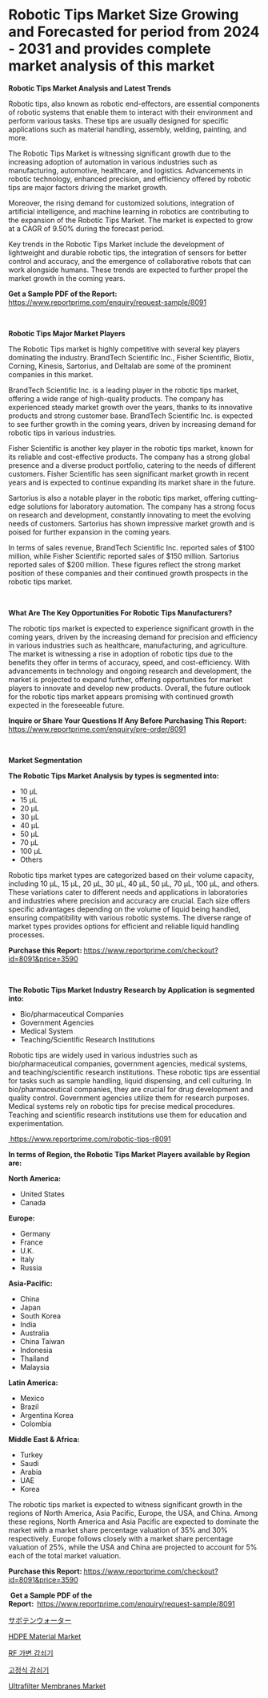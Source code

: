 <p><h1>Robotic Tips Market Size Growing and Forecasted for period from 2024 - 2031 and provides complete market analysis of this market</h1></p><p><strong>Robotic Tips Market Analysis and Latest Trends</strong></p>
<p><p>Robotic tips, also known as robotic end-effectors, are essential components of robotic systems that enable them to interact with their environment and perform various tasks. These tips are usually designed for specific applications such as material handling, assembly, welding, painting, and more.</p><p>The Robotic Tips Market is witnessing significant growth due to the increasing adoption of automation in various industries such as manufacturing, automotive, healthcare, and logistics. Advancements in robotic technology, enhanced precision, and efficiency offered by robotic tips are major factors driving the market growth.</p><p>Moreover, the rising demand for customized solutions, integration of artificial intelligence, and machine learning in robotics are contributing to the expansion of the Robotic Tips Market. The market is expected to grow at a CAGR of 9.50% during the forecast period.</p><p>Key trends in the Robotic Tips Market include the development of lightweight and durable robotic tips, the integration of sensors for better control and accuracy, and the emergence of collaborative robots that can work alongside humans. These trends are expected to further propel the market growth in the coming years.</p></p>
<p><strong>Get a Sample PDF of the Report:&nbsp;</strong> <a href="https://www.reportprime.com/enquiry/request-sample/8091">https://www.reportprime.com/enquiry/request-sample/8091</a></p>
<p>&nbsp;</p>
<p><strong>Robotic Tips Major Market Players</strong></p>
<p><p>The Robotic Tips market is highly competitive with several key players dominating the industry. BrandTech Scientific Inc., Fisher Scientific, Biotix, Corning, Kinesis, Sartorius, and Deltalab are some of the prominent companies in this market.</p><p>BrandTech Scientific Inc. is a leading player in the robotic tips market, offering a wide range of high-quality products. The company has experienced steady market growth over the years, thanks to its innovative products and strong customer base. BrandTech Scientific Inc. is expected to see further growth in the coming years, driven by increasing demand for robotic tips in various industries.</p><p>Fisher Scientific is another key player in the robotic tips market, known for its reliable and cost-effective products. The company has a strong global presence and a diverse product portfolio, catering to the needs of different customers. Fisher Scientific has seen significant market growth in recent years and is expected to continue expanding its market share in the future.</p><p>Sartorius is also a notable player in the robotic tips market, offering cutting-edge solutions for laboratory automation. The company has a strong focus on research and development, constantly innovating to meet the evolving needs of customers. Sartorius has shown impressive market growth and is poised for further expansion in the coming years.</p><p>In terms of sales revenue, BrandTech Scientific Inc. reported sales of $100 million, while Fisher Scientific reported sales of $150 million. Sartorius reported sales of $200 million. These figures reflect the strong market position of these companies and their continued growth prospects in the robotic tips market.</p></p>
<p>&nbsp;</p>
<p><strong>What Are The Key Opportunities For Robotic Tips Manufacturers?</strong></p>
<p><p>The robotic tips market is expected to experience significant growth in the coming years, driven by the increasing demand for precision and efficiency in various industries such as healthcare, manufacturing, and agriculture. The market is witnessing a rise in adoption of robotic tips due to the benefits they offer in terms of accuracy, speed, and cost-efficiency. With advancements in technology and ongoing research and development, the market is projected to expand further, offering opportunities for market players to innovate and develop new products. Overall, the future outlook for the robotic tips market appears promising with continued growth expected in the foreseeable future.</p></p>
<p><strong>Inquire or Share Your Questions If Any Before Purchasing This Report:</strong> <a href="https://www.reportprime.com/enquiry/pre-order/8091">https://www.reportprime.com/enquiry/pre-order/8091</a></p>
<p>&nbsp;</p>
<p><strong>Market Segmentation</strong></p>
<p><strong>The Robotic Tips Market Analysis by types is segmented into:</strong></p>
<p><ul><li>10 µL</li><li>15 µL</li><li>20 µL</li><li>30 µL</li><li>40 µL</li><li>50 µL</li><li>70 µL</li><li>100 µL</li><li>Others</li></ul></p>
<p><p>Robotic tips market types are categorized based on their volume capacity, including 10 µL, 15 µL, 20 µL, 30 µL, 40 µL, 50 µL, 70 µL, 100 µL, and others. These variations cater to different needs and applications in laboratories and industries where precision and accuracy are crucial. Each size offers specific advantages depending on the volume of liquid being handled, ensuring compatibility with various robotic systems. The diverse range of market types provides options for efficient and reliable liquid handling processes.</p></p>
<p><strong>Purchase this Report:&nbsp;</strong><a href="https://www.reportprime.com/checkout?id=8091&price=3590">https://www.reportprime.com/checkout?id=8091&price=3590</a></p>
<p>&nbsp;</p>
<p><strong>The Robotic Tips Market Industry Research by Application is segmented into:</strong></p>
<p><ul><li>Bio/pharmaceutical Companies</li><li>Government Agencies</li><li>Medical System</li><li>Teaching/Scientific Research Institutions</li></ul></p>
<p><p>Robotic tips are widely used in various industries such as bio/pharmaceutical companies, government agencies, medical systems, and teaching/scientific research institutions. These robotic tips are essential for tasks such as sample handling, liquid dispensing, and cell culturing. In bio/pharmaceutical companies, they are crucial for drug development and quality control. Government agencies utilize them for research purposes. Medical systems rely on robotic tips for precise medical procedures. Teaching and scientific research institutions use them for education and experimentation.</p></p>
<p><a href="https://www.reportprime.com/robotic-tips-r8091">&nbsp;https://www.reportprime.com/robotic-tips-r8091</a></p>
<p><strong>In terms of Region, the Robotic Tips Market Players available by Region are:</strong></p>
<p>
    <p> <strong> North America: </strong>
        <ul>
            <li>United States</li>
            <li>Canada</li>
        </ul>
        </p> 
    <p> <strong> Europe: </strong>
        <ul>
            <li>Germany</li>
            <li>France</li>
            <li>U.K.</li>
            <li>Italy</li>
            <li>Russia</li>
        </ul>
        </p> 
    <p> <strong> Asia-Pacific: </strong>
        <ul>
            <li>China</li>
            <li>Japan</li>
            <li>South Korea</li>
            <li>India</li>
            <li>Australia</li>
            <li>China Taiwan</li>
            <li>Indonesia</li>
            <li>Thailand</li>
            <li>Malaysia</li>
        </ul>
        </p> 
    <p> <strong> Latin America: </strong>
        <ul>
            <li>Mexico</li>
            <li>Brazil</li>
            <li>Argentina Korea</li>
            <li>Colombia</li>
        </ul>
        </p> 
    <p> <strong> Middle East & Africa: </strong>
        <ul>
            <li>Turkey</li>
            <li>Saudi</li>
            <li>Arabia</li>
            <li>UAE</li>
            <li>Korea</li>
        </ul>
    </p>
    </p>
<p><p>The robotic tips market is expected to witness significant growth in the regions of North America, Asia Pacific, Europe, the USA, and China. Among these regions, North America and Asia Pacific are expected to dominate the market with a market share percentage valuation of 35% and 30% respectively. Europe follows closely with a market share percentage valuation of 25%, while the USA and China are projected to account for 5% each of the total market valuation.</p></p>
<p><strong>Purchase this Report: </strong><a href="https://www.reportprime.com/checkout?id=8091&price=3590">https://www.reportprime.com/checkout?id=8091&price=3590</a></p>
<p>&nbsp;<strong>Get a Sample PDF of the Report:&nbsp;&nbsp;</strong><a href="https://www.reportprime.com/enquiry/request-sample/8091">https://www.reportprime.com/enquiry/request-sample/8091</a></p>
<p><strong></strong></p>
<p><p><a href="https://github.com/AriMuller2009/Market-Research-Report-List-1/blob/main/761118431883.md">サボテンウォーター</a></p><p><a href="https://www.linkedin.com/pulse/hdpe-material-market-size-growing-forecasted-period-from-2024-g2t2f?trackingId=9FAZp9FubDaYA65tRlHQ3A%3D%3D">HDPE Material Market</a></p><p><a href="https://github.com/JeromeRtyau89966/Market-Research-Report-List-1/blob/main/196803534541.md">RF 가변 감쇠기</a></p><p><a href="https://github.com/TimmyMann6767/Market-Research-Report-List-1/blob/main/211210734540.md">고정식 감쇠기</a></p><p><a href="https://www.linkedin.com/pulse/ultrafilter-membranes-market-share-amp-new-trends-analysis-report-g9s2f?trackingId=uhQEeH%2Fs%2FXoGAYFGgB%2BIPw%3D%3D">Ultrafilter Membranes Market</a></p></p>